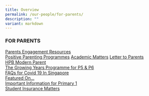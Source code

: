 ```yaml
---
title: Overview
permalink: /our-people/for-parents/
description: ""
variant: markdown
---
```

### FOR PARENTS

[Parents Engagement Resources](/our-people/for-parents/Parents-Engagement-Resources/overview)  <br>
[Positive Parenting Programmes](/our-people/for-parents/Positive-Parenting-Programmes/overview)
[Academic Matters](/our-people/for-parents/Academic-Matters/overview) 
[Letter to Parents](/our-people/for-parents/administrative-matters)<br>
[HPB Modern Parent](/our-people/for-parents/HPB-modern-parent)<br>
[The Growing Years Programme for P5 &amp; P6](/our-people/for-parents/growing-years)<br>
[FAQs for Covid 19 In Singapore](/our-people/for-parents/covid-19-faqs)<br>
[Featured On...](/our-people/for-parents/featured-on)<br>
[Important Information for Primary 1](/our-people/for-parents/impt-info-p1)<br>
[Student Insurance Matters](/for-parents/Student-Insurance-Matters/)